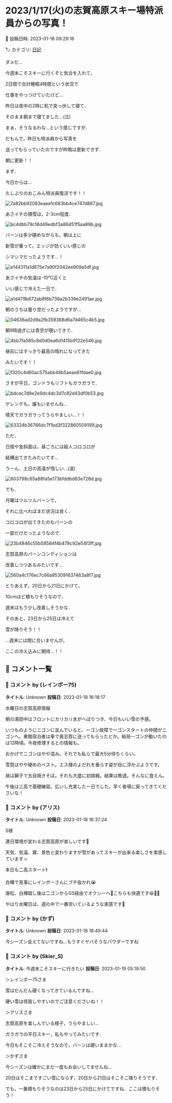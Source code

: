 # 2023/1/17(火)の志賀高原スキー場特派員からの写真！

📅 投稿日時: 2023-01-18 09:29:16

🏷️ カテゴリ: [日記](cc4b5682fb7b8b144980957a978653fb0.md)

ダメだ…


今週末こそスキーに行くぞと気合を入れて，


2日間で合計睡眠4時間という状況で


仕事をやっつけていたけど…


昨日は夜中の2時に机で突っ伏して寝て．


そのまま朝まで寝てました…(泣)





まぁ，そうなるわな…という感じですが．


だもんで，昨日も特派員から写真を


送ってもらっていたのですが昨晩は更新できず．


朝に更新！！





まず．


今日からは…


久しぶりのおこみん特派員復活です！！




![7a82bb92093eaee1c683bb4ce747d867.jpg](images/7a82bb92093eaee1c683bb4ce747d867.jpg)







あさイチの積雪は，2-3cm程度．




![bc4dbb79c18d49edbf3a86451f5aa89b.jpg](images/bc4dbb79c18d49edbf3a86451f5aa89b.jpg)







バーンは多少硬めながらも，朝は上に


新雪が乗って，エッジが効くいい感じの


シマシマだったようです…！




![e144311a1d875e7a90f2042ee909a5df.jpg](images/e144311a1d875e7a90f2042ee909a5df.jpg)







あさイチの気温は-10℃近くと


いい感じで冷えた一日で．




![a1d479b672ab8f6b736a2b339e2491ae.jpg](images/a1d479b672ab8f6b736a2b339e2491ae.jpg)







朝のうちは曇り空だったようですが…




![04636ad2d9a2fb359368d6a7d465c4b5.jpg](images/04636ad2d9a2fb359368d6a7d465c4b5.jpg)







朝9時過ぎには青空が覗いてきて．




![4bb7fa585c8d0d0ea6d1415b9122e546.jpg](images/4bb7fa585c8d0d0ea6d1415b9122e546.jpg)







昼前にはすっきり最高の晴れになってきた


みたいです！！




![f320c4d60ac575abb48b5aeae61fdae0.jpg](images/f320c4d60ac575abb48b5aeae61fdae0.jpg)







さすが平日，ゴンドラもリフトもガラガラで．




![bdcec7d9e2e9dc4dc3d7c82d43df0b53.jpg](images/bdcec7d9e2e9dc4dc3d7c82d43df0b53.jpg)







ゲレンデも，誰もいませんね…


晴天でガラガラってうらやましい…！！




![63324b36766dc7f1bd3f322860509199.jpg](images/63324b36766dc7f1bd3f322860509199.jpg)







ただ．


日陰や急斜面は，昼ごろには殺人コロコロが


結構出てきたみたいです…


うーん．土日の高温が惜しい…(涙)




![603798c65a88fa5e173bfddbd83e726d.jpg](images/603798c65a88fa5e173bfddbd83e726d.jpg)







でも．


月曜はツルツルバーンで，


それに比べればまだ状況は良く．


コロコロが出てきたのもバーンの


一部だけだったようなので．




![23b4846c55b58584f4b478c92e54f3ff.jpg](images/23b4846c55b58584f4b478c92e54f3ff.jpg)







志賀高原のバーンコンディションは


改善しつつあるみたいです…




![560a4c176ec7c66a953091637463a8f7.jpg](images/560a4c176ec7c66a953091637463a8f7.jpg)







とりあえず，20日から21日にかけて，


10cmほど積もりそうなので．


週末はもう少し改善しそうかな．





そのあと，23日から25日は冷えて


雪が降りそう！！


…週末には間に合いませんが，


ここの冷え込みに期待…！！

## 💬 コメント一覧

### 💬 コメント by (レインボー75)
**タイトル**: Unknown
**投稿日**: 2023-01-18 16:18:17

水曜日の志賀高原情報

朝の湯田中はフロントにカリカリ氷がへばりつき、今日もいい雪の予感。

いつものようにニゴンに並んでいると、一ゴン故障で一ゴンスタートの仲間がニゴンへ。東館宿泊者は車で奥志賀に送ってもらったとか。結局一ゴンが動いたのは12時頃。今夜修理するとの情報も。

おかげでニゴンはやや混み。それでも私らで最大5分待ちくらい。

雪質はやや硬めのベスト。エス様のよだれを垂らす姿が目に浮かぶようです。

昼は獅子で五目焼きそば。それも大盛に初挑戦。結果は敗退。そんなに食えん。

午後は三高で基礎練習。広いし充実した一日でした。早く者場に戻ってきてくださいな！

### 💬 コメント by (アリス)
**タイトル**: Unknown
**投稿日**: 2023-01-18 16:37:24

S様



連日環境が変わる志賀高原が楽しいです🎵

天気、気温、霧、景色と変わりますが雪があってスキーが出来る楽しさを実感しています☺️

本日も二高スタート❗️

白樺で見事にレインボーさんにブチ抜かれ😭

唐松、白樺廻し後は二ゴンからGS経由でオクシーへ🎵こちらも快適です😆🎵🎵

やはり水曜日は、週の中で一番空いているような実感です🎵

### 💬 コメント by (かず)
**タイトル**: Unknown
**投稿日**: 2023-01-18 18:49:44

今シーズン会えてないですね…もうすぐヤバそうなパウダーですね

### 💬 コメント by (Skier_S)
**タイトル**: 今週末こそスキーに行きたい
**投稿日**: 2023-01-19 05:19:50

＞レインボー75さま

雪はだんだん硬くなってきているんですね…

硬い雪は怪我しやすいのでご注意くださいね！！



＞アリスさま

志賀高原を楽しんでいる様子，うらやましい…

ガラガラの平日スキー，私もやってみたいです．

今日もそこそこ冷えそうなので，バーンは硬いままかな…



＞かずさま

今シーズンは確かにまだ一度もお会いしてませんね…

20日はそこまですごい雪にならず，20日から21日はそこそこ降りそうです．

でも，一番積もりそうなのは23日から25日にかけてですね．ここは積もりそう！

